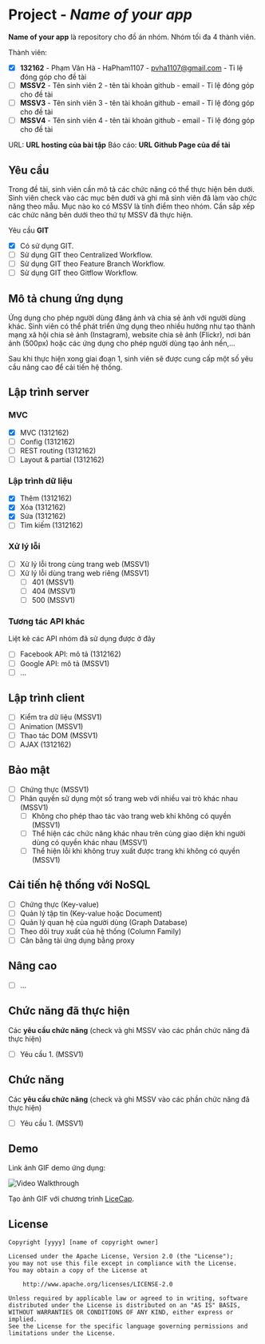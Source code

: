 # Project - *Name of your app*

**Name of your app** là repository cho đồ án nhóm. Nhóm tối đa 4 thành viên.

Thành viên:
* [x] **132162** - Phạm Văn Hà - HaPham1107 - pvha1107@gmail.com - Tỉ lệ đóng góp cho đề tài
* [ ] **MSSV2** - Tên sinh viên 2 - tên tài khoản github - email - Tỉ lệ đóng góp cho đề tài
* [ ] **MSSV3** - Tên sinh viên 3 - tên tài khoản github - email - Tỉ lệ đóng góp cho đề tài
* [ ] **MSSV4** - Tên sinh viên 4 - tên tài khoản github - email - Tỉ lệ đóng góp cho đề tài

URL: **URL hosting của bài tập**
Báo cáo: **URL Github Page của đề tài**

## Yêu cầu

Trong đề tài, sinh viên cần mô tả các chức năng có thể thực hiện bên dưới. Sinh viên check vào các mục bên dưới và ghi mã sinh viên đã làm vào chức năng theo mẫu. Mục nào ko có MSSV là tính điểm theo nhóm. Cần sắp xếp các chức năng bên dưới theo thứ tự MSSV đã thực hiện.

Yêu cầu **GIT**
* [x] Có sử dụng GIT.
* [ ] Sử dụng GIT theo Centralized Workflow.
* [ ] Sử dụng GIT theo Feature Branch Workflow.
* [ ] Sử dụng GIT theo Gitflow Workflow.

## Mô tả chung ứng dụng
Ứng dụng cho phép người dùng đăng ảnh và chia sẻ ảnh với người dùng khác. Sinh viên có thể phát triển ứng dụng theo nhiều hướng như tạo thành mạng xã hội chia sẻ ảnh (Instagram), website chia sẻ ảnh (Flickr), nơi bán ảnh (500px) hoặc các ứng dụng cho phép người dùng tạo ảnh nền,...

Sau khi thực hiện xong giai đoạn 1, sinh viên sẽ được cung cấp một số yêu cầu nâng cao để cải tiến hệ thống.

## Lập trình server
### MVC
* [x] MVC (1312162)
* [ ] Config (1312162)
* [ ] REST routing (1312162)
* [ ] Layout & partial (1312162)

### Lập trình dữ liệu
* [x] Thêm (1312162)
* [x] Xóa (1312162)
* [x] Sửa (1312162)
* [ ] Tìm kiếm (1312162)

### Xử lý lỗi
* [ ] Xử lý lỗi trong cùng trang web (MSSV1)
* [ ] Xử lý lỗi dùng trang web riêng (MSSV1)
   * [ ] 401 (MSSV1)
   * [ ] 404 (MSSV1)
   * [ ] 500 (MSSV1)

### Tương tác API khác
Liệt kê các API nhóm đã sử dụng được ở đây
* [ ] Facebook API: mô tả (1312162)
* [ ] Google API: mô tả (MSSV1)
* [ ] ...

## Lập trình client
* [ ] Kiểm tra dữ liệu (MSSV1)
* [ ] Animation (MSSV1)
* [ ] Thao tác DOM (MSSV1)
* [ ] AJAX (1312162)

## Bảo mật
* [ ] Chứng thực (MSSV1)
* [ ] Phân quyền sử dụng một số trang web với nhiều vai trò khác nhau (MSSV1)
   * [ ] Không cho phép thao tác vào trang web khi không có quyền (MSSV1)
   * [ ] Thể hiện các chức năng khác nhau trên cùng giao diện khi người dùng có quyền khác nhau (MSSV1)
   * [ ] Thể hiện lỗi khi không truy xuất được trang khi không có quyền (MSSV1)

## Cải tiến hệ thống với NoSQL
* [ ] Chứng thực (Key-value)
* [ ] Quản lý tập tin (Key-value hoặc Document)
* [ ] Quản lý quan hệ của người dùng (Graph Database)
* [ ] Theo dõi truy xuất của hệ thống (Column Family)
* [ ] Cân bằng tải ứng dụng bằng proxy

## Nâng cao
* [ ] ...

## Chức năng đã thực hiện
Các **yêu cầu chức năng** (check và ghi MSSV vào các phần chức năng đã thực hiện)
* [ ] Yêu cầu 1. (MSSV1)

## Chức năng
Các **yêu cầu chức năng** (check và ghi MSSV vào các phần chức năng đã thực hiện)
* [ ] Yêu cầu 1. (MSSV1)


## Demo

Link ảnh GIF demo ứng dụng:

![Video Walkthrough](demo.gif)

Tạo ảnh GIF với chương trình [LiceCap](http://www.cockos.com/licecap/).


## License

    Copyright [yyyy] [name of copyright owner]

    Licensed under the Apache License, Version 2.0 (the "License");
    you may not use this file except in compliance with the License.
    You may obtain a copy of the License at

        http://www.apache.org/licenses/LICENSE-2.0

    Unless required by applicable law or agreed to in writing, software
    distributed under the License is distributed on an "AS IS" BASIS,
    WITHOUT WARRANTIES OR CONDITIONS OF ANY KIND, either express or implied.
    See the License for the specific language governing permissions and
    limitations under the License.
